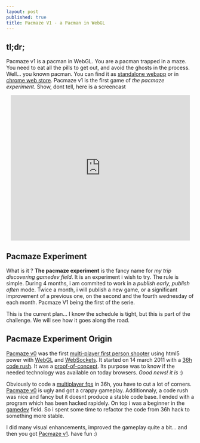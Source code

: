 ```yaml
---
layout: post
published: true
title: Pacmaze V1 - a Pacman in WebGL
---
```


## tl;dr;

Pacmaze v1 is a pacman in WebGL. You are a pacman trapped in a maze.
You need to eat all the pills to get out, and avoid the ghosts in the
process. Well... you known pacman.
You can find it as [standalone webapp](http://pacmaze.com) or in
[chrome web store](https://chrome.google.com/webstore/detail/ggeliggglgbhachnoljoieibaneidchi).
Pacmaze v1 is the first game of *the pacmaze experiment*. Show, dont tell, here is a screencast

<center>
<iframe title="YouTube video player" width="480" height="390" src="http://www.youtube.com/embed/9_ZtsK4rU4g" frameborder="0" allowfullscreen></iframe>
</center>

## Pacmaze Experiment

What is it ?
**The pacmaze experiment** is the fancy name for *my trip discovering gamedev field*.
It is an experiment i wish to try. The rule is simple.
During 4 months, i am commited to work in a *publish early, publish often* mode.
Twice a month, i will publish a new game, or a significant improvement of a
previous one, on the second and the fourth wednesday of each month.
Pacmaze V1 being the first of the serie.

This is the current plan... I know the schedule is tight, but this
is part of the challenge. We will see how it goes along the road.

<!-- more -->

## Pacmaze Experiment Origin

[Pacmaze v0](http://pacmaze0.jetienne.com) was the first
[multi-player first person shooter](http://en.wikipedia.org/wiki/First-person_shooter#Multiplayer)
using html5 power with [WebGL](http://en.wikipedia.org/wiki/WebGL)
and [WebSockets](http://en.wikipedia.org/wiki/WebSockets). 
It started on 14 march 2011 with a [36h code rush](/Pacmaze%20Experiment/2011/03/21/pacmaze-v0-origin.html).
It was a [proof-of-concept](http://en.wikipedia.org/wiki/Proof_of_concept).
Its purpose was to know if the needed technology was available on today browsers.
*Good news! it is* :)

Obviously to code a [multiplayer fps](http://en.wikipedia.org/wiki/First-person_shooter) in 36h,
you have to cut a lot of corners.
[Pacmaze v0](http://pacmaze0.jetienne.com) is ugly and got a crappy gameplay.
Additionnaly, a code rush was nice and fancy but it doesnt produce a stable code base.
I ended with a program which has been hacked rapidely. On top i was a beginner in
the [gamedev](http://en.wikipedia.org/wiki/Video_game_development) field.
So i spent some time to refactor the code from 36h hack to something more stable.

I did many visual enhancements, improved the gameplay quite a bit... and then
you got [Pacmaze v1](http://pacmaze.com). have fun :)




